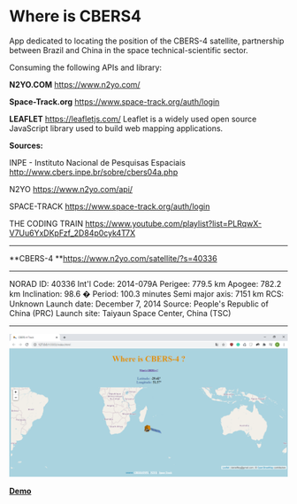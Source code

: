# Where is CBERS4



App dedicated to locating the position of the CBERS-4 satellite, partnership between Brazil and China in the space technical-scientific sector.



Consuming the following APIs and library:

**N2YO.COM**
https://www.n2yo.com/

**Space-Track.org**
https://www.space-track.org/auth/login


**LEAFLET**
https://leafletjs.com/
Leaflet is a widely used open source JavaScript library used to build web mapping applications.



**Sources:**

INPE - Instituto Nacional de Pesquisas Espaciais
http://www.cbers.inpe.br/sobre/cbers04a.php

N2YO
https://www.n2yo.com/api/

SPACE-TRACK
https://www.space-track.org/auth/login

THE CODING TRAIN
https://www.youtube.com/playlist?list=PLRqwX-V7Uu6YxDKpFzf_2D84p0cyk4T7X




_______________________________________________________
**CBERS-4
**https://www.n2yo.com/satellite/?s=40336
_______________________________________________________

NORAD ID: 40336 
Int'l Code: 2014-079A 
Perigee: 779.5 km 
Apogee: 782.2 km 
Inclination: 98.6 � 
Period: 100.3 minutes 
Semi major axis: 7151 km 
RCS: Unknown 
Launch date: December 7, 2014
Source: People's Republic of China (PRC)
Launch site: Taiyaun Space Center, China (TSC)

_______________________________________________________

![](https://raw.githubusercontent.com/danielfbrg/danielfbrg.github.io/master/cbers04/Screenshot.png)

[**Demo**](https://danielfbrg.github.io/cbers04/)
